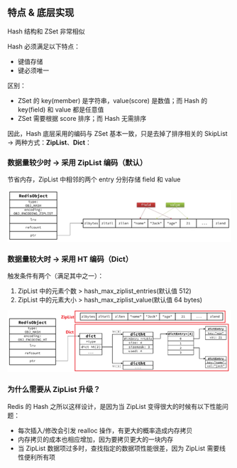 ## 特点 & 底层实现

Hash 结构和 ZSet 非常相似

Hash 必须满足以下特点：

- 键值存储
- 键必须唯一

区别：

- ZSet 的 key(member) 是字符串，value(score) 是数值；而 Hash 的 key(field) 和 value 都是任意值
- ZSet 需要根据 score 排序；而 Hash 无需排序

因此，Hash 底层采用的编码与 ZSet 基本一致，只是去掉了排序相关的 SkipList
-> 两种方式：**ZipList**、**Dict**：

### 数据量较少时 -> 采用 ZipList 编码（默认）

节省内存，ZipList 中相邻的两个 entry 分别存储 field 和 value

![alt text](image-30.png)

### 数据量较大时 -> 采用 HT 编码（Dict）

触发条件有两个（满足其中之一）：

1. ZipList 中的元素个数 > hash_max_ziplist_entries(默认值 512)
2. ZipList 中的元素大小 > hash_max_ziplist_value(默认值 64 bytes)

![alt text](image-31.png)

### 为什么需要从 ZipList 升级？

Redis 的 Hash 之所以这样设计，是因为当 ZipList 变得很大的时候有以下性能问题：

- 每次插入/修改会引发 realloc 操作，有更大的概率造成内存拷贝
- 内存拷贝的成本也相应增加，因为要拷贝更大的一块内存
- 当 ZipList 数据项过多时，查找指定的数据项性能很差，因为 ZipList 需要线性便利所有项